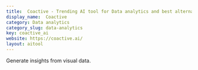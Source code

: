 ```yaml
---
title:  Coactive - Trending AI tool for Data analytics and best alternatives
display_name:  Coactive
category: Data analytics
category_slug: data-analytics
key: coactive_ai
website: https://coactive.ai/
layout: aitool
---
```


Generate insights from visual data.
